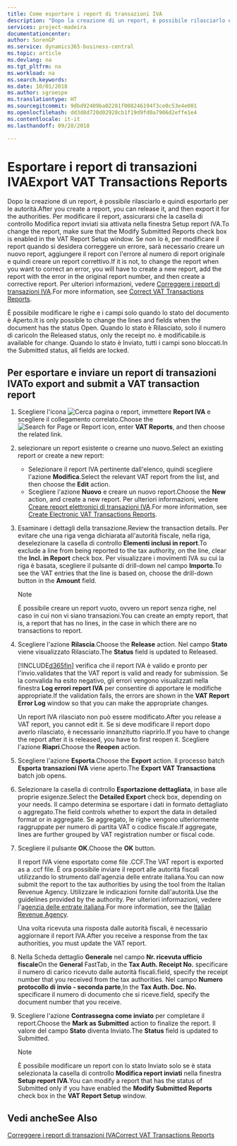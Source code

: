 ```yaml
---
title: Come esportare i report di transazioni IVA
description: "Dopo la creazione di un report, è possibile rilasciarlo e quindi esportarlo per le autorità."
services: project-madeira
documentationcenter: 
author: SorenGP
ms.service: dynamics365-business-central
ms.topic: article
ms.devlang: na
ms.tgt_pltfrm: na
ms.workload: na
ms.search.keywords: 
ms.date: 10/01/2018
ms.author: sgroespe
ms.translationtype: HT
ms.sourcegitcommit: 9dbd92409ba02281f008246194f3ce0c53e4e001
ms.openlocfilehash: dd3d8d720d02928cb1f19d9fd0a7906d2effe1e4
ms.contentlocale: it-it
ms.lasthandoff: 09/28/2018

---
```

# <a name="export-vat-transactions-reports"></a><span data-ttu-id="11347-103">Esportare i report di transazioni IVA</span><span class="sxs-lookup"><span data-stu-id="11347-103">Export VAT Transactions Reports</span></span>
<span data-ttu-id="11347-104">Dopo la creazione di un report, è possibile rilasciarlo e quindi esportarlo per le autorità.</span><span class="sxs-lookup"><span data-stu-id="11347-104">After you create a report, you can release it, and then export it for the authorities.</span></span> <span data-ttu-id="11347-105">Per modificare il report, assicurarsi che la casella di controllo Modifica report inviati sia attivata nella finestra Setup report IVA.</span><span class="sxs-lookup"><span data-stu-id="11347-105">To change the report, make sure that the Modify Submitted Reports check box is enabled in the VAT Report Setup window.</span></span> <span data-ttu-id="11347-106">Se non lo è, per modificare il report quando si desidera correggere un errore, sarà necessario creare un nuovo report, aggiungere il report con l'errore al numero di report originale e quindi creare un report correttivo.</span><span class="sxs-lookup"><span data-stu-id="11347-106">If it is not, to change the report when you want to correct an error, you will have to create a new report, add the report with the error in the original report number, and then create a corrective report.</span></span> <span data-ttu-id="11347-107">Per ulteriori informazioni, vedere [Correggere i report di transazioni IVA](how-to-correct-vat-transactions-reports.md).</span><span class="sxs-lookup"><span data-stu-id="11347-107">For more information, see [Correct VAT Transactions Reports](how-to-correct-vat-transactions-reports.md).</span></span>  

<span data-ttu-id="11347-108">È possibile modificare le righe e i campi solo quando lo stato del documento è Aperto.</span><span class="sxs-lookup"><span data-stu-id="11347-108">It is only possible to change the lines and fields when the document has the status Open.</span></span> <span data-ttu-id="11347-109">Quando lo stato è Rilasciato, solo il numero di carico</span><span class="sxs-lookup"><span data-stu-id="11347-109">In the Released status, only the receipt no.</span></span> <span data-ttu-id="11347-110">è modificabile.</span><span class="sxs-lookup"><span data-stu-id="11347-110">is available for change.</span></span> <span data-ttu-id="11347-111">Quando lo stato è Inviato, tutti i campi sono bloccati.</span><span class="sxs-lookup"><span data-stu-id="11347-111">In the Submitted status, all fields are locked.</span></span>  

## <a name="to-export-and-submit-a-vat-transaction-report"></a><span data-ttu-id="11347-112">Per esportare e inviare un report di transazioni IVA</span><span class="sxs-lookup"><span data-stu-id="11347-112">To export and submit a VAT transaction report</span></span>  

1.  <span data-ttu-id="11347-113">Scegliere l'icona ![Cerca pagina o report](../../media/ui-search/search_small.png "icona Cerca pagina o report"), immettere **Report IVA** e scegliere il collegamento correlato.</span><span class="sxs-lookup"><span data-stu-id="11347-113">Choose the ![Search for Page or Report](../../media/ui-search/search_small.png "Search for Page or Report icon") icon, enter **VAT Reports**, and then choose the related link.</span></span>  
2.  <span data-ttu-id="11347-114">selezionare un report esistente o crearne uno nuovo.</span><span class="sxs-lookup"><span data-stu-id="11347-114">Select an existing report or create a new report:</span></span>  

    - <span data-ttu-id="11347-115">Selezionare il report IVA pertinente dall'elenco, quindi scegliere l'azione **Modifica**.</span><span class="sxs-lookup"><span data-stu-id="11347-115">Select the relevant VAT report from the list, and then choose the **Edit** action.</span></span>  
    - <span data-ttu-id="11347-116">Scegliere l'azione **Nuovo** e creare un nuovo report.</span><span class="sxs-lookup"><span data-stu-id="11347-116">Choose the **New** action, and create a new report.</span></span> <span data-ttu-id="11347-117">Per ulteriori informazioni, vedere [Creare report elettronici di transazioni IVA](how-to-create-electronic-vat-transactions-reports.md).</span><span class="sxs-lookup"><span data-stu-id="11347-117">For more information, see [Create Electronic VAT Transactions Reports](how-to-create-electronic-vat-transactions-reports.md).</span></span>  

3.  <span data-ttu-id="11347-118">Esaminare i dettagli della transazione.</span><span class="sxs-lookup"><span data-stu-id="11347-118">Review the transaction details.</span></span> <span data-ttu-id="11347-119">Per evitare che una riga venga dichiarata all'autorità fiscale, nella riga, deselezionare la casella di controllo **Elementi inclusi in report**.</span><span class="sxs-lookup"><span data-stu-id="11347-119">To exclude a line from being reported to the tax authority, on the line, clear the **Incl. in Report** check box.</span></span> <span data-ttu-id="11347-120">Per visualizzare i movimenti IVA su cui la riga è basata, scegliere il pulsante di drill-down nel campo **Importo**.</span><span class="sxs-lookup"><span data-stu-id="11347-120">To see the VAT entries that the line is based on, choose the drill-down button in the **Amount** field.</span></span>

    > [!NOTE]  
    >  <span data-ttu-id="11347-121">È possibile creare un report vuoto, ovvero un report senza righe, nel caso in cui non vi siano transazioni.</span><span class="sxs-lookup"><span data-stu-id="11347-121">You can create an empty report, that is, a report that has no lines, in the case in which there are no transactions to report.</span></span>  

4.  <span data-ttu-id="11347-122">Scegliere l'azione **Rilascia**.</span><span class="sxs-lookup"><span data-stu-id="11347-122">Choose the **Release** action.</span></span> <span data-ttu-id="11347-123">Nel campo **Stato** viene visualizzato Rilasciato.</span><span class="sxs-lookup"><span data-stu-id="11347-123">The **Status** field is updated to Released.</span></span>  

    [!INCLUDE[d365fin](../../includes/d365fin_md.md)] <span data-ttu-id="11347-124">verifica che il report IVA è valido e pronto per l'invio.</span><span class="sxs-lookup"><span data-stu-id="11347-124">validates that the VAT report is valid and ready for submission.</span></span> <span data-ttu-id="11347-125">Se la convalida ha esito negativo, gli errori vengono visualizzati nella finestra **Log errori report IVA** per consentire di apportare le modifiche appropriate.</span><span class="sxs-lookup"><span data-stu-id="11347-125">If the validation fails, the errors are shown in the **VAT Report Error Log** window so that you can make the appropriate changes.</span></span>  

    <span data-ttu-id="11347-126">Un report IVA rilasciato non può essere modificato.</span><span class="sxs-lookup"><span data-stu-id="11347-126">After you release a VAT report, you cannot edit it.</span></span> <span data-ttu-id="11347-127">Se si deve modificare il report dopo averlo rilasciato, è necessario innanzitutto riaprirlo.</span><span class="sxs-lookup"><span data-stu-id="11347-127">If you have to change the report after it is released, you have to first reopen it.</span></span> <span data-ttu-id="11347-128">Scegliere l'azione **Riapri**.</span><span class="sxs-lookup"><span data-stu-id="11347-128">Choose the **Reopen** action.</span></span>  

5.  <span data-ttu-id="11347-129">Scegliere l'azione **Esporta**.</span><span class="sxs-lookup"><span data-stu-id="11347-129">Choose the **Export** action.</span></span> <span data-ttu-id="11347-130">Il processo batch **Esporta transazioni IVA** viene aperto.</span><span class="sxs-lookup"><span data-stu-id="11347-130">The **Export VAT Transactions** batch job opens.</span></span>  
6.  <span data-ttu-id="11347-131">Selezionare la casella di controllo **Esportazione dettagliata**, in base alle proprie esigenze.</span><span class="sxs-lookup"><span data-stu-id="11347-131">Select the **Detailed Export** check box, depending on your needs.</span></span> <span data-ttu-id="11347-132">Il campo determina se esportare i dati in formato dettagliato o aggregato.</span><span class="sxs-lookup"><span data-stu-id="11347-132">The field controls whether to export the data in detailed format or in aggregate.</span></span> <span data-ttu-id="11347-133">Se aggregato, le righe vengono ulteriormente raggruppate per numero di partita VAT o codice fiscale.</span><span class="sxs-lookup"><span data-stu-id="11347-133">If aggregate, lines are further grouped by VAT registration number or fiscal code.</span></span>  
7.  <span data-ttu-id="11347-134">Scegliere il pulsante **OK**.</span><span class="sxs-lookup"><span data-stu-id="11347-134">Choose the **OK** button.</span></span>

    <span data-ttu-id="11347-135">Il report IVA viene esportato come file .CCF.</span><span class="sxs-lookup"><span data-stu-id="11347-135">The VAT report is exported as a .ccf file.</span></span> <span data-ttu-id="11347-136">È ora possibile inviare il report alle autorità fiscali utilizzando lo strumento dall'agenzia delle entrate italiana.</span><span class="sxs-lookup"><span data-stu-id="11347-136">You can now submit the report to the tax authorities by using the tool from the Italian Revenue Agency.</span></span> <span data-ttu-id="11347-137">Utilizzare le indicazioni fornite dall'autorità.</span><span class="sxs-lookup"><span data-stu-id="11347-137">Use the guidelines provided by the authority.</span></span> <span data-ttu-id="11347-138">Per ulteriori informazioni, vedere l'[agenzia delle entrate italiana](https://go.microsoft.com/fwlink/?LinkID=206524).</span><span class="sxs-lookup"><span data-stu-id="11347-138">For more information, see the [Italian Revenue Agency](https://go.microsoft.com/fwlink/?LinkID=206524).</span></span>  

    <span data-ttu-id="11347-139">Una volta ricevuta una risposta dalle autorità fiscali, è necessario aggiornare il report IVA.</span><span class="sxs-lookup"><span data-stu-id="11347-139">After you receive a response from the tax authorities, you must update the VAT report.</span></span>  

8.  <span data-ttu-id="11347-140">Nella Scheda dettaglio **Generale** nel campo **Nr. ricevuta ufficio fiscale**</span><span class="sxs-lookup"><span data-stu-id="11347-140">On the **General** FastTab, in the **Tax Auth. Receipt No.**</span></span> <span data-ttu-id="11347-141">specificare il numero di carico ricevuto dalle autorità fiscali.</span><span class="sxs-lookup"><span data-stu-id="11347-141">field, specify the receipt number that you received from the tax authorities.</span></span> <span data-ttu-id="11347-142">Nel campo **Numero protocollo di invio - seconda parte**,</span><span class="sxs-lookup"><span data-stu-id="11347-142">In the **Tax Auth. Doc. No.**</span></span> <span data-ttu-id="11347-143">specificare il numero di documento che si riceve.</span><span class="sxs-lookup"><span data-stu-id="11347-143">field, specify the document number that you receive.</span></span>  
9. <span data-ttu-id="11347-144">Scegliere l'azione **Contrassegna come inviato** per completare il report.</span><span class="sxs-lookup"><span data-stu-id="11347-144">Choose the **Mark as Submitted** action to finalize the report.</span></span> <span data-ttu-id="11347-145">Il valore del campo **Stato** diventa Inviato.</span><span class="sxs-lookup"><span data-stu-id="11347-145">The **Status** field is updated to Submitted.</span></span>  

    > [!NOTE]  
    >  <span data-ttu-id="11347-146">È possibile modificare un report con lo stato Inviato solo se è stata selezionata la casella di controllo **Modifica report inviati** nella finestra **Setup report IVA**.</span><span class="sxs-lookup"><span data-stu-id="11347-146">You can modify a report that has the status of Submitted only if you have enabled the **Modify Submitted Reports** check box in the **VAT Report Setup** window.</span></span>  

## <a name="see-also"></a><span data-ttu-id="11347-147">Vedi anche</span><span class="sxs-lookup"><span data-stu-id="11347-147">See Also</span></span>  
[<span data-ttu-id="11347-148">Correggere i report di transazioni IVA</span><span class="sxs-lookup"><span data-stu-id="11347-148">Correct VAT Transactions Reports</span></span>](how-to-correct-vat-transactions-reports.md)

